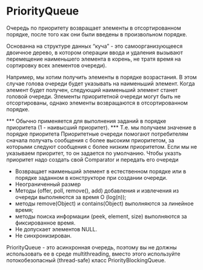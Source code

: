 # PriorityQueue

Очередь по приоритету возвращает элементы в отсортированном порядке, после того как они были введены в произвольном порядке.

Основанна на структуре данных “куча” - это самоорганизующееся двоичное дерево, в котором операции ввода и удаления вызывают перемещение наименьшего элемента в корень, не тратя время на сортировку всех элементов очереди).

Например, мы хотим получить элементы в порядке возрастания. В этом случае голова очереди будет указывать на наименьший элемент. Когда элемент будет получен, следующий наименьший элемент станет головой очереди.
Элементы приоритетной очереди могут быть не отсортированы, однако элементы возвращаются в отсортированном порядке.

*** Обычно применяется для выполнения заданий в порядке приоритета (1 - наивысший приоритет). ***
Т.е. мы получаем значение в порядке приоритета
Приоритетные очереди помогают потребителям сначала получать сообщения с более высоким приоритетом, 
за которыми следуют сообщения с более низким приоритетом.
Если мы не указываем приоритет, то он задается по умолчанию.
Чтобы указть приоритет надо создать свой Comparator и передать его очереди

- Возвращает наименьший элемент в естественном порядке или в порядке заданном в конструкторе при 
создании очереди.
- Неограниченный размер
- Методы (offer, poll, remove(), add) добавления и извлечения из очереди выполняются за время O
  (log(n));
- методы remove(Object) и contains(Object) выполняются за линейное время;
- методы поиска информации (peek, element, size) выполняются за фиксированное время.
- Не допускает элементов NULL.
- Не синхронизирован.

PriorityQueue - это асинхронная очередь, поэтому вы не должны использовать ее в среде 
multithreading, вместо этого используйте потокобезопасный (thread-safe) класс PriorityBlockingQueue.
